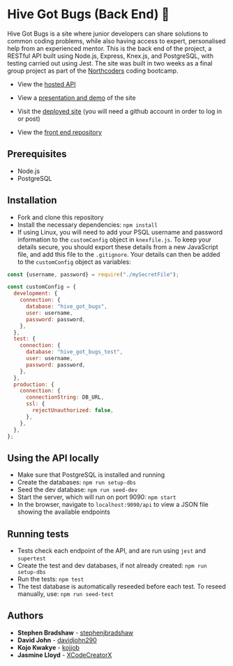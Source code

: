 # Hive Got Bugs (Back End) 🐛

Hive Got Bugs is a site where junior developers can share solutions to common coding problems, while also having access to expert, personalised help from an experienced mentor. This is the back end of the project, a RESTful API built using Node.js, Express, Knex.js, and PostgreSQL, with testing carried out using Jest. The site was built in two weeks as a final group project as part of the [Northcoders](https://www.northcoders.com/) coding bootcamp.

- View the [hosted API](https://hive-got-bugs.herokuapp.com/api/)

- View a [presentation and demo](https://www.youtube.com/watch?v=fFv-CJZnrbI) of the site

- Visit the [deployed site](https://hive-got-bugs.netlify.app/) (you will need a github account in order to log in or post)

- View the [front end repository](https://github.com/davidjohn290/hive-got-bugs-fe)

## Prerequisites

- Node.js
- PostgreSQL

## Installation

- Fork and clone this repository
- Install the necessary dependencies: `npm install`
- If using Linux, you will need to add your PSQL username and password information to the `customConfig` object in `knexfile.js`. To keep your details secure, you should export these details from a new JavaScript file, and add this file to the `.gitignore`. Your details can then be added to the `customConfig` object as variables:

```javascript
const {username, password} = require("./mySecretFile");

const customConfig = {
  development: {
    connection: {
      database: "hive_got_bugs",
      user: username,
      password: password,
    },
  },
  test: {
    connection: {
      database: "hive_got_bugs_test",
      user: username,
      password: password,
    },
  },
  production: {
    connection: {
      connectionString: DB_URL,
      ssl: {
        rejectUnauthorized: false,
      },
    },
  },
};
```

## Using the API locally

- Make sure that PostgreSQL is installed and running
- Create the databases: `npm run setup-dbs`
- Seed the dev database: `npm run seed-dev`
- Start the server, which will run on port 9090: `npm start`
- In the browser, navigate to `localhost:9090/api` to view a JSON file showing the available endpoints

## Running tests

- Tests check each endpoint of the API, and are run using `jest` and `supertest`
- Create the test and dev databases, if not already created: `npm run setup-dbs`
- Run the tests: `npm test`
- The test database is automatically reseeded before each test. To reseed manually, use: `npm run seed-test`

## Authors

- **Stephen Bradshaw** - [stephenjbradshaw](https://github.com/stephenjbradshaw)
- **David John** - [davidjohn290](https://github.com/davidjohn290)
- **Kojo Kwakye** - [kojjob](https://github.com/kojjob)
- **Jasmine Lloyd** - [XCodeCreatorX](https://github.com/xcodecreatorx)
